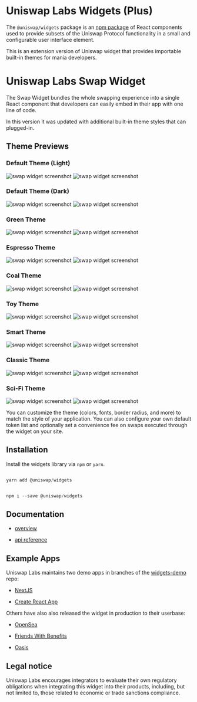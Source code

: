 
# Uniswap Labs Widgets (Plus)

The `@uniswap/widgets` package is an [npm package](https://www.npmjs.com/package/@uniswap/widgets) of React components used to provide subsets of the Uniswap Protocol functionality in a small and configurable user interface element.

This is an extension version of Uniswap widget that provides importable built-in themes for mania developers.
  

# Uniswap Labs Swap Widget

The Swap Widget bundles the whole swapping experience into a single React component that developers can easily embed in their app with one line of code.

In this version it was updated with additional built-in theme styles that can plugged-in.
 
## Theme Previews
### Default Theme (Light)
 
![swap widget screenshot](./screenshot/Screenshot_2.png)
![swap widget screenshot](./screenshot/Screenshot_1.png)


### Default Theme (Dark)

![swap widget screenshot](./screenshot/Screenshot_4.png)
![swap widget screenshot](./screenshot/Screenshot_3.png)

### Green Theme

![swap widget screenshot](./screenshot/Screenshot_6.png)
![swap widget screenshot](./screenshot/Screenshot_5.png)

### Espresso Theme

![swap widget screenshot](./screenshot/Screenshot_8.png)
![swap widget screenshot](./screenshot/Screenshot_7.png)

### Coal Theme

![swap widget screenshot](./screenshot/Screenshot_10.png)
![swap widget screenshot](./screenshot/Screenshot_9.png)

### Toy Theme

![swap widget screenshot](./screenshot/Screenshot_12.png)
![swap widget screenshot](./screenshot/Screenshot_11.png)

### Smart Theme

![swap widget screenshot](./screenshot/Screenshot_14.png)
![swap widget screenshot](./screenshot/Screenshot_13.png)

### Classic Theme

![swap widget screenshot](./screenshot/Screenshot_16.png)
![swap widget screenshot](./screenshot/Screenshot_15.png)

### Sci-Fi Theme

![swap widget screenshot](./screenshot/Screenshot_18.png)
![swap widget screenshot](./screenshot/Screenshot_17.png)

You can customize the theme (colors, fonts, border radius, and more) to match the style of your application. You can also configure your own default token list and optionally set a convenience fee on swaps executed through the widget on your site.

  

## Installation

  

Install the widgets library via `npm` or `yarn`.

  

```js

yarn add @uniswap/widgets

```

```js

npm i --save @uniswap/widgets

```

  

## Documentation

  

- [overview](https://docs.uniswap.org/sdk/widgets/swap-widget)

- [api reference](https://docs.uniswap.org/sdk/widgets/swap-widget/api)

  

## Example Apps

  

Uniswap Labs maintains two demo apps in branches of the [widgets-demo](https://github.com/Uniswap/widgets-demo) repo:

  

- [NextJS](https://github.com/Uniswap/widgets-demo/tree/nextjs)

- [Create React App](https://github.com/Uniswap/widgets-demo/tree/cra)

  

Others have also also released the widget in production to their userbase:

  

- [OpenSea](https://opensea.io/)

- [Friends With Benefits](https://www.fwb.help/)

- [Oasis](https://oasis.app/)

  

## Legal notice

  

Uniswap Labs encourages integrators to evaluate their own regulatory obligations when integrating this widget into their products, including, but not limited to, those related to economic or trade sanctions compliance.